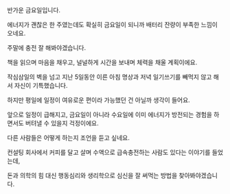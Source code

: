 반가운 금요일입니다.

에너지가 괜찮은 한 주였는데도 확실히 금요일이 되니까 배터리 잔량이 부족한 느낌이 오네요.



주말에 충전 잘 해봐야겠습니다.

책을 읽으며 마음을 채우고, 널널하게 시간을 보내며 체력을 채울 계획이에요.



작심삼일의 벽을 넘고 지난 5일동안 이른 아침 명상과 저녁 일기쓰기를 빼먹지 않고 해서 자신이 기특했습니다.

하지만 평일에 일정이 여유로운 편이라 가능했던 건 아닐까 생각이 들어요.

앞으로 일정이 급해지고, 금요일이 아니라 수요일에 이미 에너지가 방전되는 경험을 하면서도 버텨낼 수 있을지 걱정이에요.



다른 사람들은 어떻게 하는지 조언을 듣고 싶네요.

컨설팅 회사에서 커피를 달고 살며 수액으로 급속충전하는 사람도 있다는 이야기를 들었는데,

돈과 의학의 힘 대신 행동심리와 생리학으로 심신을 잘 써먹는 방법을 찾아봐야겠습니다.